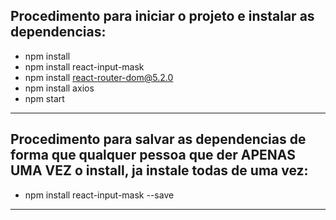 ## Procedimento para iniciar o projeto e instalar as dependencias:

- npm install
- npm install react-input-mask
- npm install react-router-dom@5.2.0
- npm install axios
- npm start
-----------------------------------------------------------------------

## Procedimento para salvar as dependencias de forma que qualquer pessoa que der APENAS UMA VEZ o install, ja instale todas de uma vez:

- npm install react-input-mask --save
-----------------------------------------------------------------------
